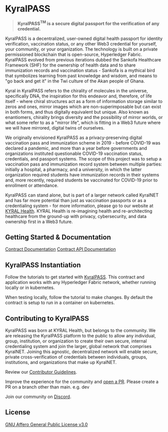 # KyralPASS<sup>

> **KyralPASS<sup>TM</sup> is a secure digital passport for the verification of any credential.**

KyralPASS is a decentralized, user-owned digital health passport for identity verification, vaccination status, or any other Web3 credential for yourself, your community, or your organization. The technology is built on a private permissioned blockchain that is open-source, Hyperledger Fabric. KyralPASS evolved from previous iterations dubbed the Sankofa Healthcare Framework (SHF) for the ownership of health data and to share immunization records and vaccination status - Sankofa is a mythical bird that symbolizes learning from past knowledge and wisdom, and means to "go back and get it" in the Twi culture of the Akan people of Ghana.

Kyral in KyralPASS refers to the chirality of molecules in the universe, specifically DNA, the inspiration for this endeavor and, therefore, of life itself - where chiral structures act as a form of information storage similar to zeros and ones, mirror images which are non-superimposable but can exist in both forms, and thus digitally equivalent but unique. Also known as enantiomers, chirality brings diversity and the possibility of mirror worlds, or what some refer to as a "mirror life", which is fitting in a Web3 future where we will have mirrored, digital twins of ourselves.

We originally envisioned KyralPASS as a privacy-preserving digital vaccination pass and immunization scheme in 2019 - before COVID-19 was declared a pandemic, and more than a year before governments and organizations instituted questionable COVID-19 vaccination status, credentials, and passport systems. The scope of this project was to setup a vaccination pass and immunization record system between multiple parties: initially a hospital, a pharmacy, and a university, in which the latter organization required students have immunization records in their systems and, more recently, required students be vaccinated for COVID-19 prior to enrollment or attendance.

KyralPASS can stand alone, but is part of a larger network called KyralNET and has far more potential than just as vaccination passports or as a credentialing system - for more information, please go to our website at [KYRAL Health](https://kyralhealth.com). KYRAL Health is re-imagining health and re-architecting healthcare from the ground-up with privacy, cybersecurity, and data ownership first in a Web3 future.


## Getting Started & Documentation

[Contract Documentation](https://github.com/KYRAL-Health/KyralPASS/tree/main/contract)
[Contract API Documentation](https://github.com/KYRAL-Health/KyralPASS/tree/main/contract-app)


## KyralPASS Instantiation

Follow the tutorials to get started with [KyralPASS](https://github.com/KYRAL-Health/KyralPASS/tree/main/contract-app). This contract and application works with any Hyperledger Fabric network, whether running locally or in kubernetes.

When testing locally, follow the tutorial to make changes. By default the contract is setup to run in a container on kubernetes.


## Contributing to KyralPASS

KyralPASS was born at KYRAL Health, but belongs to the community. We are releasing the KyralPASS platform to the public to allow any individual, group, institution, or organization to create their own secure, internal credentialing system and join the larger, global network that comprises KyralNET. Joining this agnostic, decentralized network will enable secure, private cross-verification of credentials between individuals, groups, institutions, and organizations that make up KyralNET.

Review our [Contributor Guidelines](./CONTRIBUTING.md).

Improve the experience for the community and [open a PR](https://github.com/KYRAL-Health/KyralPASS/pulls). Please create a PR on a branch other than main. e.g. dev

Join our community on [Discord](https://discord.gg/RHSSuraTVP).


## License

[GNU Affero General Public License v3.0](./LICENSE)

